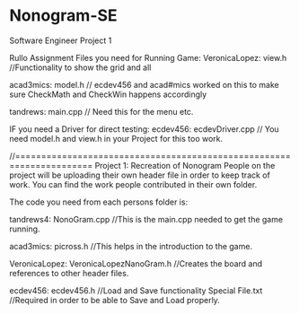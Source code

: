 # Nonogram-SE
Software Engineer Project 1

Rullo Assignment 
Files you need for Running Game: 
VeronicaLopez: 
view.h  //Functionality to show the grid and all

acad3mics:
model.h // ecdev456 and acad#mics worked on this to make sure CheckMath and CheckWin happens accordingly

tandrews:
main.cpp  // Need this for the menu etc.

IF you need a Driver for direct testing:
ecdev456: 
ecdevDriver.cpp   // You need model.h and view.h in your Project for this too work.

//=====================================================================
Project 1: 
Recreation of Nonogram 
People on the project will be uploading their own header file in order to keep track of work.
You can find the work people contributed in their own folder.

The code you need from each persons folder is:

tandrews4:
NonoGram.cpp  //This is the main.cpp needed to get the game running.

acad3mics:
picross.h   //This helps in the introduction to the game.

VeronicaLopez:
VeronicaLopezNanoGram.h   //Creates the board and references to other header files.

ecdev456:
ecdev456.h  //Load and Save functionality
Special File.txt    //Required in order to be able to Save and Load properly.

